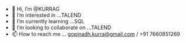 - 👋 Hi, I’m @KURRAG
- 👀 I’m interested in ...TALEND
- 🌱 I’m currently learning ...SQL
- 💞️ I’m looking to collaborate on ...TALEND 
- 📫 How to reach me ... gopinadh.kurra@gmail.com  /  +91 7660851269 

<!---
KURRAG/KURRAG is a ✨ special ✨ repository because its `README.md` (this file) appears on your GitHub profile.
You can click the Preview link to take a look at your changes.
--->
